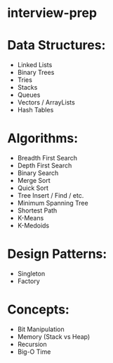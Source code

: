 # interview-prep

# Data Structures:
- Linked Lists
- Binary Trees
- Tries
- Stacks
- Queues
- Vectors / ArrayLists
- Hash Tables

# Algorithms:
- Breadth First Search
- Depth First Search
- Binary Search
- Merge Sort
- Quick Sort
- Tree Insert / Find / etc.
- Minimum Spanning Tree
- Shortest Path
- K-Means
- K-Medoids

# Design Patterns:
- Singleton
- Factory

# Concepts:
- Bit Manipulation
- Memory (Stack vs Heap)
- Recursion
- Big-O Time
